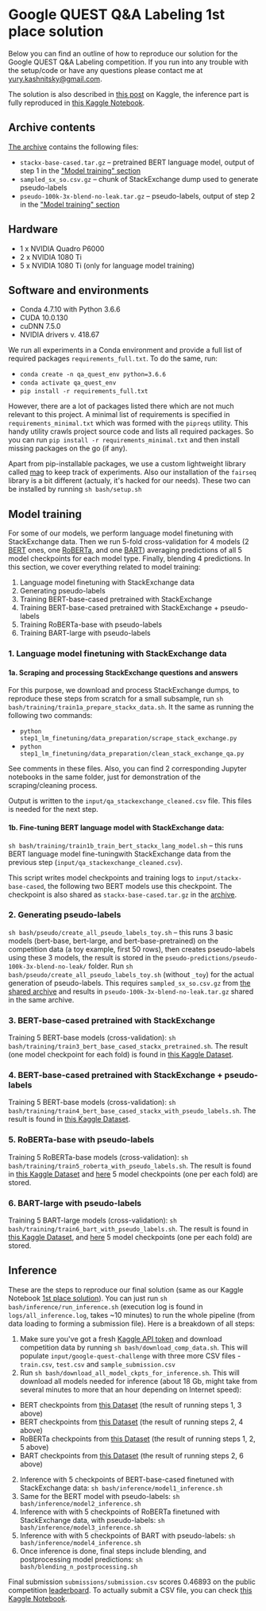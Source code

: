 # Google QUEST Q&A Labeling 1st place solution 

Below you can find an outline of how to reproduce our solution for the Google QUEST Q&A Labeling competition. If you run into any trouble with the setup/code or have any questions please contact me at [yury.kashnitsky@gmail.com](mailto:yury.kashnitsky@gmail.com). 

The solution is also described in [this post](https://www.kaggle.com/c/google-quest-challenge/discussion/129840) on Kaggle, the inference part is fully reproduced in [this Kaggle Notebook](https://www.kaggle.com/ddanevskyi/1st-place-solution). 

## Archive contents

[The archive](https://tinyurl.com/t9bjvlm) contains the following files:

- `stackx-base-cased.tar.gz` – pretrained BERT language model, output of step 1 in the ["Model training" section](#model-training)
- `sampled_sx_so.csv.gz` – chunk of StackExchange dump used to generate pseudo-labels 
- `pseudo-100k-3x-blend-no-leak.tar.gz` – pseudo-labels, output of step 2 in the ["Model training" section](#model-training)

## Hardware
- 1 x NVIDIA Quadro P6000
- 2 x NVIDIA 1080 Ti
- 5 x NVIDIA 1080 Ti (only for language model training)

## Software and environments
- Conda 4.7.10 with Python 3.6.6
- CUDA 10.0.130
- cuDNN 7.5.0
- NVIDIA drivers v. 418.67

We run all experiments in a Conda environment and provide a full list of required packages `requirements_full.txt`.  To do the same, run:

 - `conda create -n qa_quest_env python=3.6.6`
 - `conda activate qa_quest_env ` 
 - `pip install -r requirements_full.txt`

However, there are a lot of packages listed there which are not much relevant to this project. A minimal list of requirements is specified in `requirements_minimal.txt` which was formed with the `pipreqs` utility. This handy utility crawls project source code and lists all required packages. So you can run `pip install -r requirements_minimal.txt` and then install missing packages on the go (if any).

Apart from pip-installable packages, we use a custom lightweight library called [mag](https://github.com/ex4sperans/mag) to keep track of experiments. Also our installation of the `fairseq` library is a bit different (actualy, it's hacked for our needs). These two can be installed by running `sh bash/setup.sh`


## Model training 

For some of our models, we perform language model finetuning with StackExchange data. Then we run 5-fold cross-validation for 4 models (2 [BERT](https://arxiv.org/abs/1810.04805) ones, one [RoBERTa](https://arxiv.org/abs/1907.11692), and one [BART](https://arxiv.org/abs/1910.13461)) averaging predictions of all 5 model checkpoints for each model type. Finally, blending 4 predictions. In this section, we cover everything related to model training:

 1. Language model finetuning with StackExchange data
 1. Generating pseudo-labels
 1. Training BERT-base-cased pretrained with StackExchange
 1. Training BERT-base-cased pretrained with StackExchange + pseudo-labels
 1. Training RoBERTa-base with pseudo-labels
 1. Training BART-large with pseudo-labels


### 1. Language model finetuning with StackExchange data

#### 1a. Scraping and processing StackExchange questions and answers

For this purpose, we download and process StackExchange dumps, to reproduce these steps from scratch for a small subsample, run `sh bash/training/train1a_prepare_stackx_data.sh`. It the same as running the following two commands:

- `python step1_lm_finetuning/data_preparation/scrape_stack_exchange.py`
- `python step1_lm_finetuning/data_preparation/clean_stack_exchange_qa.py`

See comments in these files. Also, you can find 2 corresponding Jupyter notebooks in the same folder, just for demonstration of the scraping/cleaning process.

Output is written to the `input/qa_stackexchange_cleaned.csv` file. This files is needed for the next step.

#### 1b. Fine-tuning BERT language model with StackExchange data:

`sh bash/training/train1b_train_bert_stackx_lang_model.sh` – this runs BERT language model fine-tuningwith StackExchange data from the previous step (`input/qa_stackexchange_cleaned.csv`). 

This script writes model checkpoints and training logs to `input/stackx-base-cased`, the following two BERT models use this checkpoint. The checkpoint is also shared as `stackx-base-cased.tar.gz` in the [archive](https://tinyurl.com/t9bjvlm).

### 2. Generating pseudo-labels

`sh bash/pseudo/create_all_pseudo_labels_toy.sh` – this runs 3 basic models (bert-base, bert-large, and bert-base-pretrained) on the competition data (a toy example, first 50 rows), then creates pseudo-labels using these 3 models, the result is stored in the `pseudo-predictions/pseudo-100k-3x-blend-no-leak/` folder. Run `sh bash/pseudo/create_all_pseudo_labels_toy.sh` (without `_toy`) for the actual generation of pseudo-labels. This requires `sampled_sx_so.csv.gz` from [the shared archive](https://tinyurl.com/t9bjvlm) and results in `pseudo-100k-3x-blend-no-leak.tar.gz` shared in the same archive. 

### 3. BERT-base-cased pretrained with StackExchange

Training 5 BERT-base models (cross-validation): `sh bash/training/train3_bert_base_cased_stackx_pretrained.sh`. The result (one model checkpoint for each fold) is found in [this Kaggle Dataset](https://www.kaggle.com/dmitriyab/stackx-80-aux-ep-3).

### 4. BERT-base-cased pretrained with StackExchange + pseudo-labels

Training 5 BERT-base models (cross-validation): `sh bash/training/train4_bert_base_cased_stackx_with_pseudo_labels.sh`. The result is found in [this Kaggle Dataset](https://www.kaggle.com/yaroshevskiy/bert-base-pretrained).

### 5. RoBERTa-base with pseudo-labels

Training 5 RoBERTa-base models (cross-validation): `sh bash/training/train5_roberta_with_pseudo_labels.sh`. The result is found in [this Kaggle Dataset](https://www.kaggle.com/ddanevskyi/roberta-base-model) and [here](https://www.kaggle.com/dmitriyab/roberta-stackx-base-pl20k) 5 model checkpoints (one per each fold) are stored.


### 6. BART-large with pseudo-labels

Training 5 BART-large models (cross-validation): `sh bash/training/train6_bart_with_pseudo_labels.sh`. The result is found in [this Kaggle Dataset](https://www.kaggle.com/yaroshevskiy/bart-large), and [here](https://www.kaggle.com/yaroshevskiy/quest-bart) 5 model checkpoints (one per each fold) are stored.


## Inference
These are the steps to reproduce our final solution (same as our Kaggle Notebook [1st place solution](https://www.kaggle.com/ddanevskyi/1st-place-solution)). You can just run `sh bash/inference/run_inference.sh` (execution log is found in `logs/all_inference.log`, takes ~10 minutes) to run the whole pipeline (from data loading to forming a submission file). Here is a breakdown of all steps:

1. Make sure you've got a fresh [Kaggle API token](https://www.kaggle.com/docs/api) and download competition data by running `sh bash/download_comp_data.sh`. This will populate `input/google-quest-challenge` with three more CSV files - `train.csv`, `test.csv` and `sample_submission.csv`
2. Run `sh bash/download_all_model_ckpts_for_inference.sh`. This will download all models needed for inference (about 18 Gb, might take from several minutes to more that an hour depending on Internet speed):
 - BERT checkpoints from [this Dataset](https://www.kaggle.com/kashnitsky/google-qa-quest-labeling-bibimorph-model-1-5-folds) (the result of running steps 1, 3 above)
 - BERT checkpoints from [this Dataset](https://www.kaggle.com/yaroshevskiy/bert-base-pretrained) (the result of running steps 2, 4 above)
 - RoBERTa checkpoints from [this Dataset](https://www.kaggle.com/kashnitsky/google-qa-quest-labeling-bibimorph-model-3-roberta) (the result of running steps 1, 2, 5 above)
 - BART checkpoints from [this Dataset](https://www.kaggle.com/yaroshevskiy/quest-bart) (the result of running steps 2, 6 above)

2. Inference with 5 checkpoints of BERT-base-cased finetuned with StackExchange data: `sh bash/inference/model1_inference.sh`
3. Same for the BERT model with pseudo-labels:  `sh bash/inference/model2_inference.sh`
4. Inference with with 5 checkpoints of RoBERTa finetuned with StackExchange data, with pseudo-labels: `sh bash/inference/model3_inference.sh`
5. Inference with with 5 checkpoints of BART with pseudo-labels: `sh bash/inference/model4_inference.sh`
6. Once inference is done, final steps include blending, and postprocessing model predictions: `sh bash/blending_n_postprocessing.sh` 

Final submission `submissions/submission.csv` scores 0.46893 on the public competition [leaderboard](https://www.kaggle.com/c/google-quest-challenge/leaderboard). To actually submit a CSV file, you can check [this Kaggle Notebook](https://www.kaggle.com/kashnitsky/google-quest-q-a-submit-from-a-csv-file).

